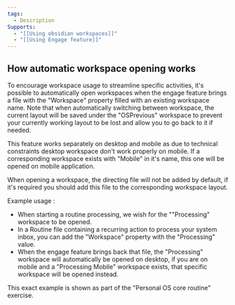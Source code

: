 ```yaml
---
tags:
  - Description
Supports:
  - "[[Using obsidian workspaces]]"
  - "[[Using Engage feature]]"
---
```

## How automatic workspace opening works
To encourage workspace usage to streamline specific activities, it's possible to automatically open workspaces when the engage feature brings a file with the "Workspace" property filled with an existing workspace name.  Note that when automatically switching between workspace, the current layout will be saved under the "OSPrevious" workspace to prevent your currently working layout to be lost and allow you to go back to it if needed. 

This feature works separately on desktop and mobile as due to technical constraints desktop workspace don't work properly on mobile. If a corresponding workspace exists with "Mobile" in it's name, this one will be opened on mobile application. 

When opening a workspace, the directing file will not be added by default, if it's required you should add this file to the corresponding workspace layout. 

Example usage : 
- When starting a routine processing, we wish for the ""Processing" workspace to be opened. 
- In a Routine file containing a recurring action to process your system inbox, you can add the "Workspace" property with the "Processing" value. 
- When the engage feature brings back that file, the "Processing" workspace will automatically be opened on desktop, if you are on mobile and a "Processing Mobile" workspace exists, that specific workspace will be opened instead. 


This exact example is shown as part of the "Personal OS core routine" exercise. 